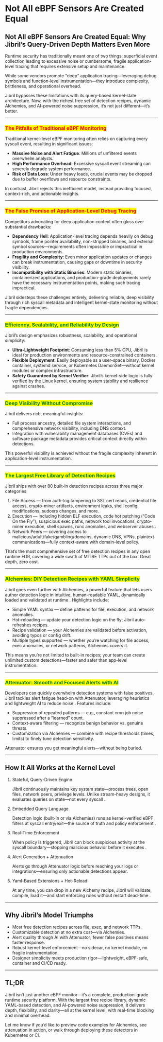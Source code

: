 # Not All eBPF Sensors Are Created Equal

## Not All eBPF Sensors Are Created Equal: Why Jibril’s Query‑Driven Depth Matters Even More

Runtime security has traditionally meant one of two things: superficial event collection leading to excessive noise or cumbersome, fragile application-level tracing that requires extensive setup and maintenance.&#x20;

While some vendors promote "deep" application tracing—leveraging debug symbols and function-level instrumentation—they introduce complexity, brittleness, and operational overhead.

Jibril bypasses these limitations with its query-based kernel‑state architecture. Now, with the richest free set of detection recipes, dynamic Alchemies, and AI-powered noise suppression, it’s not just different—it’s better.

***

### <mark style="color:red;">The Pitfalls of Traditional eBPF Monitoring</mark>

Traditional kernel-level eBPF monitoring often relies on capturing every syscall event, resulting in significant issues:

* **Massive Noise and Alert Fatigue**: Millions of unfiltered events overwhelm analysts.
* **High Performance Overhead**: Excessive syscall event streaming can severely degrade system performance.
* **Risk of Data Loss**: Under heavy loads, crucial events may be dropped due to buffer overflows and resource constraints.

In contrast, Jibril rejects this inefficient model, instead providing focused, context-rich, and actionable insights.

***

### <mark style="color:red;">The False Promise of Application-Level Debug Tracing</mark>

Competitors advocating for deep application context often gloss over substantial drawbacks:

* **Dependency Hell**: Application-level tracing depends heavily on debug symbols, frame pointer availability, non-stripped binaries, and external symbol sources—requirements often impossible or impractical in production environments.
* **Fragility and Complexity**: Even minor application updates or changes can break instrumentation, causing gaps or downtime in security visibility.
* **Incompatibility with Static Binaries**: Modern static binaries, containerized applications, and production-grade deployments rarely have the necessary instrumentation points, making such tracing impractical.

Jibril sidesteps these challenges entirely, delivering reliable, deep visibility through rich syscall metadata and intelligent kernel-state monitoring without fragile dependencies.

***

### <mark style="color:green;">Efficiency, Scalability, and Reliability by Design</mark>

Jibril’s design emphasizes robustness, scalability, and operational simplicity:

* **Ultra-Lightweight Footprint**: Consuming less than 5% CPU, Jibril is ideal for production environments and resource-constrained containers.
* **Flexible Deployment**: Easily deployable as a user-space binary, Docker container, systemd service, or Kubernetes DaemonSet—without kernel modules or complex infrastructure.
* **Safety Guaranteed by Kernel Verifier**: Jibril’s kernel-side logic is fully verified by the Linux kernel, ensuring system stability and resilience against crashes.

***

### <mark style="color:green;">Deep Visibility Without Compromise</mark>

Jibril delivers rich, meaningful insights:

* Full process ancestry, detailed file system interactions, and comprehensive network visibility, including DNS context.
* Integration with vulnerability management databases (CVEs) and software package metadata provides critical context directly within detections.

This powerful visibility is achieved without the fragile complexity inherent in application-level instrumentation.

***

### <mark style="color:green;">The Largest Free Library of Detection Recipes</mark>

Jibril ships with over 80 built-in detection recipes across three major categories:

1. File Access — from auth-log tampering to SSL cert reads, credential file access, crypto-miner artifacts, environment leaks, shell config modifications, sudoers changes, and more.
2. Execution — including hidden ELF execution, code hot patching (“Code On the Fly”), suspicious exec paths, network tool invocations, crypto-miner execution, shell spawns, runc anomalies, and webserver abuses  .
3. Network Peers — covering access to malicious/adult/fake/gambling/domains, dynamic DNS, VPNs, plaintext communications—fully context-aware with domain-level policy.&#x20;

That’s the most comprehensive set of free detection recipes in any open runtime EDR, covering a wide swath of MITRE TTPs out of the box. Great depth, zero cost.

***

### <mark style="color:green;">Alchemies: DIY Detection Recipes with YAML Simplicity</mark>

Jibril goes even further with Alchemies, a powerful feature that lets users author detection logic in intuitive, human-readable YAML, dynamically loaded and validated at runtime  . Highlights include:

* Simple YAML syntax — define patterns for file, execution, and network anomalies.
* Hot-reloading — update your detection logic on the fly; Jibril auto-refreshes recipes.
* Recipe validation — your Alchemies are validated before activation, avoiding typos or config drift.
* Multiple types supported — whether you’re watching for file access, exec anomalies, or network patterns, Alchemies covers it.

This means you’re not limited to built-in recipes; your team can create unlimited custom detections—faster and safer than app-level instrumentation.

***

### <mark style="color:green;">Attenuator: Smooth and Focused Alerts with AI</mark>

Developers can quickly overwhelm detection systems with false positives. Jibril tackles alert fatigue head-on with Attenuator, leveraging heuristics and lightweight AI to reduce noise  . Features include:

* Suppression of repeated patterns — e.g., constant cron job noise suppressed after a “learned” count.
* Context-aware filtering — recognize benign behavior vs. genuine threats.
* Customization via Alchemies — combine with recipe thresholds (times, limits) to finely tune detection sensitivity.

Attenuator ensures you get meaningful alerts—without being buried.

***

## How It All Works at the Kernel Level

1.  Stateful, Query-Driven Engine

    Jibril continuously maintains key system state—process trees, open files, network peers, privilege levels. Unlike stream-heavy designs, it evaluates queries on state—not every syscall .
2.  Embedded Query Language

    Detection logic (built-in or via Alchemies) runs as kernel-verified eBPF filters at syscall entry/exit—the source of truth and policy enforcement  .
3.  Real-Time Enforcement

    When policy is triggered, Jibril can block suspicious activity at the syscall boundary—stopping malicious behavior before it executes  .
4.  Alert Generation + Attenuation

    Alerts go through Attenuator logic before reaching your logs or integrations—ensuring only actionable detections appear.
5.  Yaml-Based Extensions + Hot-Reload

    At any time, you can drop in a new Alchemy recipe, Jibril will validate, compile, load it—and start enforcing rules without restart dead-time  .

***

## Why Jibril’s Model Triumphs

* Most free detection recipes across file, exec, and network TTPs.
* Customizable detection at no extra cost—via Alchemies.
* Alert quality through AI with Attenuator; fewer false positives means faster response.
* Robust kernel-level enforcement—no sidecar, no kernel module, no fragile instrumentation.
* Designer simplicity meets production rigor—lightweight, eBPF-safe, container and CI/CD ready.

***

## TL;DR

Jibril isn’t just another eBPF monitor—it’s a complete, production-grade runtime security platform. With the largest free recipe library, dynamic YAML-based detection, and AI-powered noise suppression, it delivers depth, flexibility, and clarity—all at the kernel level, with real-time blocking and minimal overhead.

Let me know if you’d like to preview code examples for Alchemies, see attenuation in action, or walk through deploying these detectors in Kubernetes or CI.
